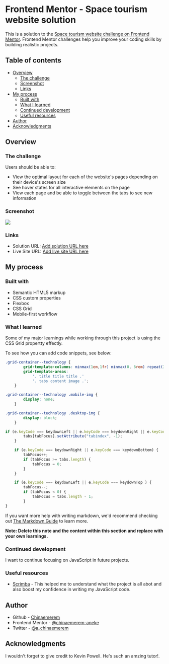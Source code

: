 
# Frontend Mentor - Space tourism website solution

This is a solution to the [Space tourism website challenge on Frontend Mentor](https://www.frontendmentor.io/challenges/space-tourism-multipage-website-gRWj1URZ3). Frontend Mentor challenges help you improve your coding skills by building realistic projects. 

## Table of contents

- [Overview](#overview)
  - [The challenge](#the-challenge)
  - [Screenshot](#screenshot)
  - [Links](#links)
- [My process](#my-process)
  - [Built with](#built-with)
  - [What I learned](#what-i-learned)
  - [Continued development](#continued-development)
  - [Useful resources](#useful-resources)
- [Author](#author)
- [Acknowledgments](#acknowledgments)


## Overview

### The challenge

Users should be able to:

- View the optimal layout for each of the website's pages depending on their device's screen size
- See hover states for all interactive elements on the page
- View each page and be able to toggle between the tabs to see new information

### Screenshot

![](./screenshot.jpg)



### Links

- Solution URL: [Add solution URL here](https://your-solution-url.com)
- Live Site URL: [Add live site URL here](https://your-live-site-url.com)

## My process

### Built with

- Semantic HTML5 markup
- CSS custom properties
- Flexbox
- CSS Grid
- Mobile-first workflow


### What I learned

Some of my major learnings while working through this project is using the CSS Grid propertty effectly. 

To see how you can add code snippets, see below:

```css
.grid-container--technology {
        grid-template-columns: minmax(1em,1fr) minmax(0, 6rem) repeat(3, minmax(0, 40rem)) minmax(1em,1fr);
        grid-template-areas: 
            '. title title title .'
            '. tabs content image .';
    }

.grid-container--technology .mobile-img {
        display: none;
    }

.grid-container--technology .desktop-img {
        display: block;
    }

```
```js
if (e.keyCode === keydownLeft || e.keyCode === keydownRight || e.keyCode === keydownTop || e.keyCode === keydownBottom) {
        tabs[tabFocus].setAttribute("tabindex", -1);
    }

    if (e.keyCode === keydownRight || e.keyCode === keydownBottom) {
        tabFocus++;
        if (tabFocus >= tabs.length) {
            tabFocus = 0;
        }
    }

    if (e.keyCode === keydownLeft || e.keyCode === keydownTop ) {
        tabFocus--;
        if (tabFocus < 0) {
            tabFocus = tabs.length - 1;
        }
}
```

If you want more help with writing markdown, we'd recommend checking out [The Markdown Guide](https://www.markdownguide.org/) to learn more.

**Note: Delete this note and the content within this section and replace with your own learnings.**

### Continued development

I want to continue focusing on JavaScript in future projects.


### Useful resources

- [Scrimba](https://scrimba.com/learn/spacetravel/) - This helped me to understand what the project is all abot and also boost my confidence in writing my JavaScript code.


## Author

- Github - [Chinaemerem](https://github.com/chinaemerem-aneke)
- Frontend Mentor - [@chinaemerem-aneke](https://www.frontendmentor.io/profile/chinaemerem-aneke)
- Twitter - [@a_chinaemerem](https://twitter.com/a_chinaemerem)


## Acknowledgments

I wouldn't forget to give credit to Kevin Powell. He's such an amzing tutor!.

